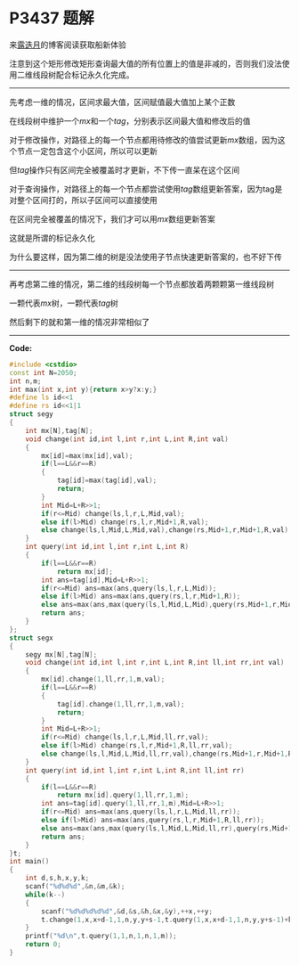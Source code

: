 # P3437 题解

来[露迭月](https://www.cnblogs.com/ppprseter/p/9582277.html)的博客阅读获取船新体验


注意到这个矩形修改矩形查询最大值的所有位置上的值是非减的，否则我们没法使用二维线段树配合标记永久化完成。

------------
先考虑一维的情况，区间求最大值，区间赋值最大值加上某个正数

在线段树中维护一个$mx$和一个$tag$，分别表示区间最大值和修改后的值

对于修改操作，对路径上的每一个节点都用待修改的值尝试更新$mx$数组，因为这个节点一定包含这个小区间，所以可以更新

但$tag$操作只有区间完全被覆盖时才更新，不下传一直呆在这个区间

对于查询操作，对路径上的每一个节点都尝试使用$tag$数组更新答案，因为tag是对整个区间打的，所以子区间可以直接使用

在区间完全被覆盖的情况下，我们才可以用$mx$数组更新答案

这就是所谓的标记永久化

为什么要这样，因为第二维的树是没法使用子节点快速更新答案的，也不好下传

------------
再考虑第二维的情况，第二维的线段树每一个节点都放着两颗颗第一维线段树

一颗代表$mx$树，一颗代表$tag$树

然后剩下的就和第一维的情况非常相似了

------------
**Code:**
```cpp
#include <cstdio>
const int N=2050;
int n,m;
int max(int x,int y){return x>y?x:y;}
#define ls id<<1
#define rs id<<1|1
struct segy
{
    int mx[N],tag[N];
    void change(int id,int l,int r,int L,int R,int val)
    {
        mx[id]=max(mx[id],val);
        if(l==L&&r==R)
        {
            tag[id]=max(tag[id],val);
            return;
        }
        int Mid=L+R>>1;
        if(r<=Mid) change(ls,l,r,L,Mid,val);
        else if(l>Mid) change(rs,l,r,Mid+1,R,val);
        else change(ls,l,Mid,L,Mid,val),change(rs,Mid+1,r,Mid+1,R,val);
    }
    int query(int id,int l,int r,int L,int R)
    {
        if(l==L&&r==R)
            return mx[id];
        int ans=tag[id],Mid=L+R>>1;
        if(r<=Mid) ans=max(ans,query(ls,l,r,L,Mid));
        else if(l>Mid) ans=max(ans,query(rs,l,r,Mid+1,R));
        else ans=max(ans,max(query(ls,l,Mid,L,Mid),query(rs,Mid+1,r,Mid+1,R)));
        return ans;
    }
};
struct segx
{
    segy mx[N],tag[N];
    void change(int id,int l,int r,int L,int R,int ll,int rr,int val)
    {
        mx[id].change(1,ll,rr,1,m,val);
        if(l==L&&r==R)
        {
            tag[id].change(1,ll,rr,1,m,val);
            return;
        }
        int Mid=L+R>>1;
        if(r<=Mid) change(ls,l,r,L,Mid,ll,rr,val);
        else if(l>Mid) change(rs,l,r,Mid+1,R,ll,rr,val);
        else change(ls,l,Mid,L,Mid,ll,rr,val),change(rs,Mid+1,r,Mid+1,R,ll,rr,val);
    }
    int query(int id,int l,int r,int L,int R,int ll,int rr)
    {
        if(l==L&&r==R)
            return mx[id].query(1,ll,rr,1,m);
        int ans=tag[id].query(1,ll,rr,1,m),Mid=L+R>>1;
        if(r<=Mid) ans=max(ans,query(ls,l,r,L,Mid,ll,rr));
        else if(l>Mid) ans=max(ans,query(rs,l,r,Mid+1,R,ll,rr));
        else ans=max(ans,max(query(ls,l,Mid,L,Mid,ll,rr),query(rs,Mid+1,r,Mid+1,R,ll,rr)));
        return ans;
    }
}t;
int main()
{
    int d,s,h,x,y,k;
    scanf("%d%d%d",&n,&m,&k);
    while(k--)
    {
        scanf("%d%d%d%d%d",&d,&s,&h,&x,&y),++x,++y;
        t.change(1,x,x+d-1,1,n,y,y+s-1,t.query(1,x,x+d-1,1,n,y,y+s-1)+h);
    }
    printf("%d\n",t.query(1,1,n,1,n,1,m));
    return 0;
}

```
